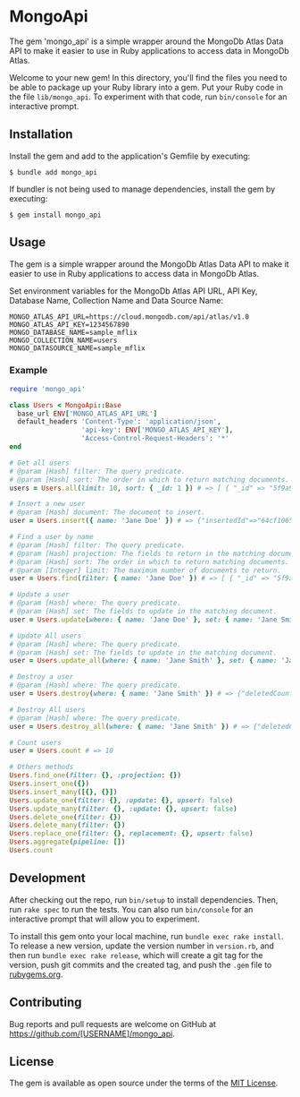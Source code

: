 # MongoApi

The gem 'mongo_api' is a simple wrapper around the MongoDb Atlas Data API to make it easier to use in Ruby applications to access data in MongoDb Atlas.

Welcome to your new gem! In this directory, you'll find the files you need to be able to package up your Ruby library into a gem. Put your Ruby code in the file `lib/mongo_api`. To experiment with that code, run `bin/console` for an interactive prompt.

## Installation

Install the gem and add to the application's Gemfile by executing:

    $ bundle add mongo_api

If bundler is not being used to manage dependencies, install the gem by executing:

    $ gem install mongo_api

## Usage

The gem is a simple wrapper around the MongoDb Atlas Data API to make it easier to use in Ruby applications to access data in MongoDb Atlas.

Set environment variables for the MongoDb Atlas API URL, API Key, Database Name, Collection Name and Data Source Name:

```env
MONGO_ATLAS_API_URL=https://cloud.mongodb.com/api/atlas/v1.0
MONGO_ATLAS_API_KEY=1234567890
MONGO_DATABASE_NAME=sample_mflix
MONGO_COLLECTION_NAME=users
MONGO_DATASOURCE_NAME=sample_mflix
```

### Example

```ruby
require 'mongo_api'

class Users < MongoApi::Base
  base_url ENV['MONGO_ATLAS_API_URL']
  default_headers 'Content-Type': 'application/json',
                  'api-key': ENV['MONGO_ATLAS_API_KEY'],
                  'Access-Control-Request-Headers': '*'
end

# Get all users
# @param [Hash] filter: The query predicate.
# @param [Hash] sort: The order in which to return matching documents.
users = Users.all(limit: 10, sort: { _id: 1 }) # => [ { "_id" => "5f9a9a9a9a9a9a9a9a9a9a9a", "name" => "John Doe" }, ... ]

# Insert a new user
# @param [Hash] document: The document to insert.
user = Users.insert({ name: 'Jane Doe' }) # => {"insertedId"=>"64cf1065f549de65c4908375"}

# Find a user by name
# @param [Hash] filter: The query predicate.
# @param [Hash] projection: The fields to return in the matching document.
# @param [Hash] sort: The order in which to return matching documents.
# @param [Integer] limit: The maximum number of documents to return.
user = Users.find(filter: { name: 'Jane Doe' }) # => [ { "_id" => "5f9a9a9a9a9a9a9a9a9a9a9a", "name" => "Jane Doe" } ]

# Update a user
# @param [Hash] where: The query predicate.
# @param [Hash] set: The fields to update in the matching document.
user = Users.update(where: { name: 'Jane Doe' }, set: { name: 'Jane Smith' }) # => {"matchedCount"=>1, "modifiedCount"=>1}

# Update All users
# @param [Hash] where: The query predicate.
# @param [Hash] set: The fields to update in the matching document.
user = Users.update_all(where: { name: 'Jane Smith' }, set: { name: 'Jane Doe' }) # => {"matchedCount"=>1, "modifiedCount"=>1}

# Destroy a user
# @param [Hash] where: The query predicate.
user = Users.destroy(where: { name: 'Jane Smith' }) # => {"deletedCount"=>1}

# Destroy All users
# @param [Hash] where: The query predicate.
user = Users.destroy_all(where: { name: 'Jane Smith' }) # => {"deletedCount"=>1}    

# Count users
user = Users.count # => 10

# Others methods
Users.find_one(filter: {}, :projection: {})
Users.insert_one({})
Users.insert_many([{}, {}])
Users.update_one(filter: {}, :update: {}, upsert: false)
Users.update_many(filter: {}, :update: {}, upsert: false)
Users.delete_one(filter: {})
Users.delete_many(filter: {})
Users.replace_one(filter: {}, replacement: {}, upsert: false)
Users.aggregate(pipeline: [])
Users.count
```

## Development

After checking out the repo, run `bin/setup` to install dependencies. Then, run `rake spec` to run the tests. You can also run `bin/console` for an interactive prompt that will allow you to experiment.

To install this gem onto your local machine, run `bundle exec rake install`. To release a new version, update the version number in `version.rb`, and then run `bundle exec rake release`, which will create a git tag for the version, push git commits and the created tag, and push the `.gem` file to [rubygems.org](https://rubygems.org).

## Contributing

Bug reports and pull requests are welcome on GitHub at https://github.com/[USERNAME]/mongo_api.

## License

The gem is available as open source under the terms of the [MIT License](https://opensource.org/licenses/MIT).
